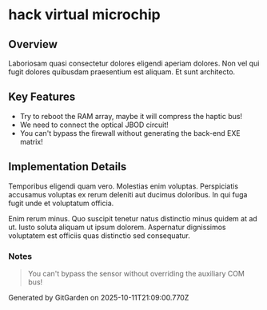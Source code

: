 # hack virtual microchip

## Overview
Laboriosam quasi consectetur dolores eligendi aperiam dolores. Non vel qui fugit dolores quibusdam praesentium est aliquam. Et sunt architecto.

## Key Features
- Try to reboot the RAM array, maybe it will compress the haptic bus!
- We need to connect the optical JBOD circuit!
- You can't bypass the firewall without generating the back-end EXE matrix!

## Implementation Details
Temporibus eligendi quam vero. Molestias enim voluptas. Perspiciatis accusamus voluptas ex rerum deleniti aut ducimus doloribus. In qui fuga fugit unde et voluptatum officia.
 Enim rerum minus. Quo suscipit tenetur natus distinctio minus quidem at ad ut. Iusto soluta aliquam ut ipsum dolorem. Aspernatur dignissimos voluptatem est officiis quas distinctio sed consequatur.

### Notes
> You can't bypass the sensor without overriding the auxiliary COM bus!

Generated by GitGarden on 2025-10-11T21:09:00.770Z